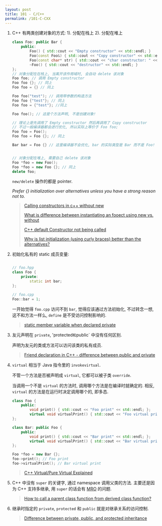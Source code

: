 ```yaml
---
layout: post
title: 101 - C/C++
permalink: /101-C-CXX
---
```


1. C++ 有两类创建对象的方式: 1). 分配在栈上 2). 分配在堆上

    ``` c++
    class Foo: public Bar {
        public:
            Foo() { std::cout << "Empty constructor" << std::endl; }
            Foo(const Foo&) { std::cout << "Copy constructor" << std::endl; }
            Foo(const char* str) { std::cout << "char constructor: " << str << std::endl; }
            ~Foo() { std::cout << "destructor" << std::endl; }
    };
    // 对象分配在在栈上, 当离开该作用域时, 会自动 delete 该对象
    Foo foo; // 调用 Empty constructor
    Foo foo {}; // 同上
    Foo foo = {} // 同上

    Foo foo("test"); // 调用带参数的构造方法
    Foo foo {"test"}; // 同上
    Foo foo = {"test"}; //同上

    Foo foo(); // 这是个方法声明, 不是创建对象!

    // 理论上是先调用了 Empty constructor 然后再调用了 Copy constructor
    // 不过一般编译器都会进行优化, 所以实际上等价于 Foo foo;
    Foo foo = Foo();
    Foo foo = Foo {}; // 同上

    Bar bar = Foo {} // 这里编译器不会优化, bar 的实际类型是 Bar 而不是 Foo!


    // 对象分配在堆上, 需要自己 delete 该对象
    Foo *foo = new Foo();
    Foo *foo = new Foo {}; // 同上
    delete foo;
    ```

    `new/delete` 操作的都是 pointer.

    *Prefer {} initialization over alternatives unless you have a strong reason not to.*

    > [Calling constructors in c++ without new](https://stackoverflow.com/questions/2722879)
    >
    > [What is difference between instantiating an fooect using new vs. without](https://stackoverflow.com/a/3674059/2408447)
    >
    > [C++ default Constructor not being called](https://stackoverflow.com/questions/19615659)
    >
    > [Why is list initialization (using curly braces) better than the alternatives?](https://stackoverflow.com/questions/18222926)

2. 初始化私有的 static 成员变量:

    ``` c++

    // foo.hpp
    class Foo {
        private:
            static int bar;
    };

    // foo.cpp
    Foo::bar = 1;
    ```

     一开始觉得 `foo.cpp` 访问不到 `bar`, 觉得应该通过方法初始化,
     不过转念一想, 这不和方法一样么, `define` 是不受访问控制影响的.

     > [static member variable when declared private](https://stackoverflow.com/questions/7857989)

3. 友元声明在 `private`, 'protected` 和 `public` 中没有任何区别.

    声明为友元的类或方法可以访问该类的私有成员.

    > [Friend declaration in C++ - difference between public and private](https://stackoverflow.com/a/6407710/2408447)

4. `virtual` 相当于 Java 指令里的 `invokevirtual`.

    不管一个方法是否被声明成 `virtual`, 它都可以被子类 `override`.

    当调用一个不是 `virtual` 的方法时, 调用哪个方法是在编译时就确定的. 
    相反, `virtual` 的方法是在运行时决定调用哪个的, 即多态.

    ``` c++
    class Foo {
        public:
            void print() { std::cout << "Foo print" << std::endl; };
            virtual void virtualPrint() { std::cout << "Foo virtual print" << std::endl; };
    };

    class Bar: public Foo {
        public:
            void print() { std::cout << "Bar print" << std::endl; };
            virtual void virtualPrint() { std::cout << "Bar virtual print" << std::endl; };
    };

    Foo *foo = new Bar {};
    foo->print(); // Foo print
    foo->virtualPrint(); // Bar virtual print
    ```

    > [C++ Virtual/Pure Virtual Explained](https://stackoverflow.com/a/1307867/2408447)

5. C++ 中没有 `super` 的关键字, 通过 namespace 调用父类的方法. 
    主要还是因为 C++ 支持多继承, 
    用 `super` 的话会有 [MRO](http://yoncise.com/2013/08/27/Python-Method-Resolution-Order/) 的问题.

    > [How to call a parent class function from derived class function?](https://stackoverflow.com/a/357312/2408447)


6. 继承时指定的 `private`, `protected` 和 `public` 就是对继承关系的访问控制.

    > [Difference between private, public, and protected inheritance](https://stackoverflow.com/questions/860339)
